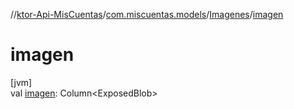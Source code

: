 //[ktor-Api-MisCuentas](../../../index.md)/[com.miscuentas.models](../index.md)/[Imagenes](index.md)/[imagen](imagen.md)

# imagen

[jvm]\
val [imagen](imagen.md): Column&lt;ExposedBlob&gt;

